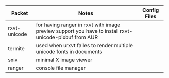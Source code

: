 |Packet			|Notes   	|Config Files	| 
|---			|---		|---		|
|rxvt-unicode		|for having ranger in rxvt with image preview support you have to install rxvt-unicode-pixbuf from AUR	|	|
|termite		|used when urxvt failes to render multiple unicode fonts in documents	|	|
|sxiv			|minimal X image viewer	|	|
|ranger			|console file manager	|

